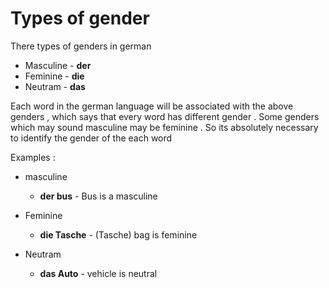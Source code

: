 
# Types of gender

There types of genders in german 

- Masculine - **der**
- Feminine - **die**
- Neutram - **das**


Each word in the german language will be associated with the above genders , which says that every word has different gender . Some genders which may sound masculine may be feminine . So its absolutely necessary to identify the gender of the each word

Examples :

- masculine 
	- **der bus** - Bus is a masculine

- Feminine
	- **die Tasche** - (Tasche) bag is feminine

- Neutram
	- **das Auto** - vehicle is neutral 


